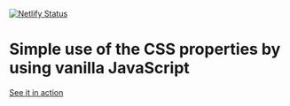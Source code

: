 [![Netlify Status](https://api.netlify.com/api/v1/badges/d8caaf21-57a8-4c1c-8719-f25001f07f81/deploy-status)](https://app.netlify.com/sites/blocks-by-ferie/deploys)

# Simple use of the CSS properties by using vanilla JavaScript

[See it in action](https://blocks-by-ferie.netlify.com/blocks.html)

